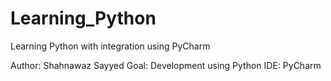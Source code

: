 # Learning_Python
Learning Python with integration using PyCharm

Author: Shahnawaz Sayyed
Goal: Development using Python
IDE: PyCharm